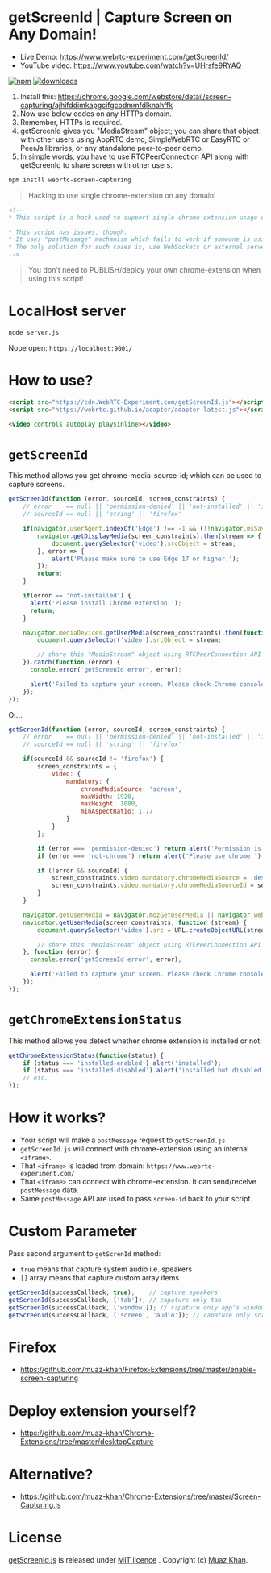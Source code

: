 # getScreenId | Capture Screen on Any Domain!

* Live Demo: https://www.webrtc-experiment.com/getScreenId/
* YouTube video: https://www.youtube.com/watch?v=UHrsfe9RYAQ

[![npm](https://img.shields.io/npm/v/webrtc-screen-capturing.svg)](https://npmjs.org/package/webrtc-screen-capturing) [![downloads](https://img.shields.io/npm/dm/webrtc-screen-capturing.svg)](https://npmjs.org/package/webrtc-screen-capturing)

1. Install this: https://chrome.google.com/webstore/detail/screen-capturing/ajhifddimkapgcifgcodmmfdlknahffk
2. Now use below codes on any HTTPs domain.
3. Remember, HTTPs is required.
4. getScreenId gives you "MediaStream" object; you can share that object with other users using AppRTC demo, SimpleWebRTC or EasyRTC or PeerJs libraries, or any standalone peer-to-peer demo.
5. In simple words, you have to use RTCPeerConnection API along with getScreenId to share screen with other users.

```sh
npm instll webrtc-screen-capturing
```

> Hacking to use single chrome-extension on any domain!

```html
<!--
* This script is a hack used to support single chrome extension usage on any domain.

* This script has issues, though.
* It uses "postMessage" mechanism which fails to work if someone is using it from inside an <iframe>.
* The only solution for such cases is, use WebSockets or external servers to pass "source-ids".
-->
```

> You don't need to PUBLISH/deploy your own chrome-extension when using this script!

# LocalHost server

```sh
node server.js
```

Nope open: `https://localhost:9001/`

# How to use?

```html
<script src="https://cdn.WebRTC-Experiment.com/getScreenId.js"></script>
<script src="https://webrtc.github.io/adapter/adapter-latest.js"></script>

<video controls autoplay playsinline></video>
```

# `getScreenId`

This method allows you get chrome-media-source-id; which can be used to capture screens.

```javascript
getScreenId(function (error, sourceId, screen_constraints) {
    // error    == null || 'permission-denied' || 'not-installed' || 'installed-disabled' || 'not-chrome'
    // sourceId == null || 'string' || 'firefox'

    if(navigator.userAgent.indexOf('Edge') !== -1 && (!!navigator.msSaveOrOpenBlob || !!navigator.msSaveBlob)) {
        navigator.getDisplayMedia(screen_constraints).then(stream => {
            document.querySelector('video').srcObject = stream;
        }, error => {
            alert('Please make sure to use Edge 17 or higher.');
        });
        return;
    }

    if(error == 'not-installed') {
      alert('Please install Chrome extension.');
      return;
    }

    navigator.mediaDevices.getUserMedia(screen_constraints).then(function (stream) {
        document.querySelector('video').srcObject = stream;

        // share this "MediaStream" object using RTCPeerConnection API
    }).catch(function (error) {
      console.error('getScreenId error', error);

      alert('Failed to capture your screen. Please check Chrome console logs for further information.');
    });
});
```

Or...

```javascript
getScreenId(function (error, sourceId, screen_constraints) {
    // error    == null || 'permission-denied' || 'not-installed' || 'installed-disabled' || 'not-chrome'
    // sourceId == null || 'string' || 'firefox'

    if(sourceId && sourceId != 'firefox') {
        screen_constraints = {
            video: {
                mandatory: {
                    chromeMediaSource: 'screen',
                    maxWidth: 1920,
                    maxHeight: 1080,
                    minAspectRatio: 1.77
                }
            }
        };

        if (error === 'permission-denied') return alert('Permission is denied.');
        if (error === 'not-chrome') return alert('Please use chrome.');

        if (!error && sourceId) {
            screen_constraints.video.mandatory.chromeMediaSource = 'desktop';
            screen_constraints.video.mandatory.chromeMediaSourceId = sourceId;
        }
    }

    navigator.getUserMedia = navigator.mozGetUserMedia || navigator.webkitGetUserMedia;
    navigator.getUserMedia(screen_constraints, function (stream) {
        document.querySelector('video').src = URL.createObjectURL(stream);

        // share this "MediaStream" object using RTCPeerConnection API
    }, function (error) {
      console.error('getScreenId error', error);

      alert('Failed to capture your screen. Please check Chrome console logs for further information.');
    });
});
```

# `getChromeExtensionStatus`

This method allows you detect whether chrome extension is installed or not:

```javascript
getChromeExtensionStatus(function(status) {
    if (status === 'installed-enabled') alert('installed');
    if (status === 'installed-disabled') alert('installed but disabled');
    // etc.
});
```

# How it works?

* Your script will make a `postMessage` request to `getScreenId.js`
* `getScreenId.js` will connect with chrome-extension using an internal `<iframe>`.
* That `<iframe>` is loaded from domain: `https://www.webrtc-experiment.com/`
* That `<iframe>` can connect with chrome-extension. It can send/receive `postMessage` data.
* Same `postMessage` API are used to pass `screen-id` back to your script.

# Custom Parameter

Pass second argument to `getScrenId` method:

* `true` means that capture system audio i.e. speakers
* `[]` array means that capture custom array items

```javascript
getScreenId(successCallback, true);    // capture speakers
getScreenId(successCallback, ['tab']); // capature only tab
getScreenId(successCallback, ['window']); // capature only app's windows
getScreenId(successCallback, ['screen', 'audio']); // capature only screen with speakers
```

# Firefox

* https://github.com/muaz-khan/Firefox-Extensions/tree/master/enable-screen-capturing

# Deploy extension yourself?

* https://github.com/muaz-khan/Chrome-Extensions/tree/master/desktopCapture

# Alternative?

* https://github.com/muaz-khan/Chrome-Extensions/tree/master/Screen-Capturing.js

# License

[getScreenId.js](https://github.com/muaz-khan/getScreenId) is released under [MIT licence](https://www.webrtc-experiment.com/licence/) . Copyright (c) [Muaz Khan](http://www.MuazKhan.com/).
